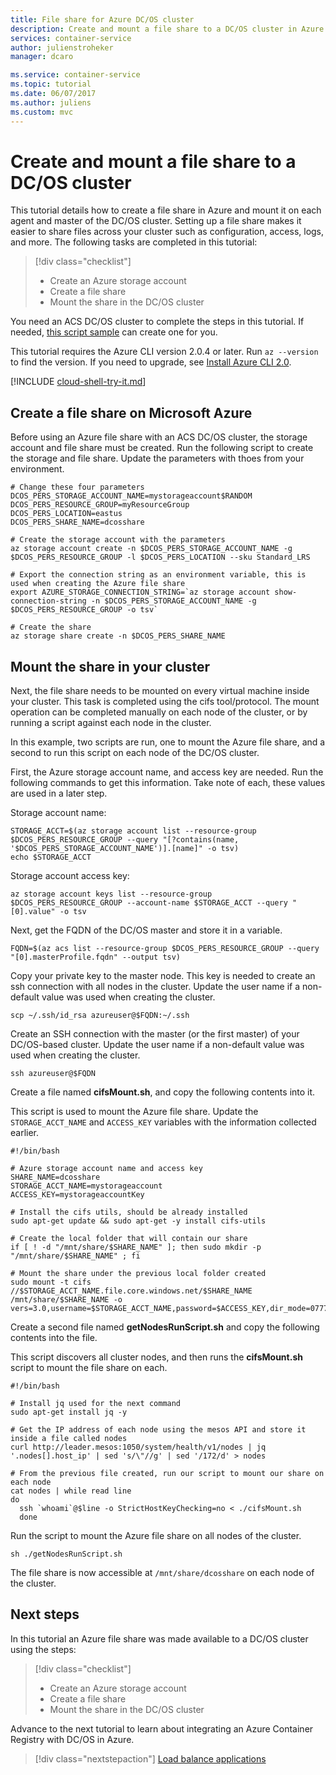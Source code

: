 ```yaml
---
title: File share for Azure DC/OS cluster
description: Create and mount a file share to a DC/OS cluster in Azure Container Service
services: container-service
author: julienstroheker
manager: dcaro

ms.service: container-service
ms.topic: tutorial
ms.date: 06/07/2017
ms.author: juliens
ms.custom: mvc
---
```


# Create and mount a file share to a DC/OS cluster

This tutorial details how to create a file share in Azure and mount it on each agent and master of the DC/OS cluster. Setting up a file share makes it easier to share files across your cluster such as configuration, access, logs, and more. The following tasks are completed in this tutorial:

> [!div class="checklist"]
> * Create an Azure storage account
> * Create a file share
> * Mount the share in the DC/OS cluster

You need an ACS DC/OS cluster to complete the steps in this tutorial. If needed, [this script sample](./../kubernetes/scripts/container-service-cli-deploy-dcos.md) can create one for you.

This tutorial requires the Azure CLI version 2.0.4 or later. Run `az --version` to find the version. If you need to upgrade, see [Install Azure CLI 2.0]( /cli/azure/install-azure-cli). 

[!INCLUDE [cloud-shell-try-it.md](../../../includes/cloud-shell-try-it.md)]

## Create a file share on Microsoft Azure

Before using an Azure file share with an ACS DC/OS cluster, the storage account and file share must be created. Run the following script to create the storage and file share. Update the parameters with thoes from your environment.

```azurecli-interactive
# Change these four parameters
DCOS_PERS_STORAGE_ACCOUNT_NAME=mystorageaccount$RANDOM
DCOS_PERS_RESOURCE_GROUP=myResourceGroup
DCOS_PERS_LOCATION=eastus
DCOS_PERS_SHARE_NAME=dcosshare

# Create the storage account with the parameters
az storage account create -n $DCOS_PERS_STORAGE_ACCOUNT_NAME -g $DCOS_PERS_RESOURCE_GROUP -l $DCOS_PERS_LOCATION --sku Standard_LRS

# Export the connection string as an environment variable, this is used when creating the Azure file share
export AZURE_STORAGE_CONNECTION_STRING=`az storage account show-connection-string -n $DCOS_PERS_STORAGE_ACCOUNT_NAME -g $DCOS_PERS_RESOURCE_GROUP -o tsv`

# Create the share
az storage share create -n $DCOS_PERS_SHARE_NAME
```

## Mount the share in your cluster

Next, the file share needs to be mounted on every virtual machine inside your cluster. This task is completed using the cifs tool/protocol. The mount operation can be completed manually on each node of the cluster, or by running a script against each node in the cluster.

In this example, two scripts are run, one to mount the Azure file share, and a second to run this script on each node of the DC/OS cluster.

First, the Azure storage account name, and access key are needed. Run the following commands to get this information. Take note of each, these values are used in a later step.

Storage account name:

```azurecli-interactive
STORAGE_ACCT=$(az storage account list --resource-group $DCOS_PERS_RESOURCE_GROUP --query "[?contains(name, '$DCOS_PERS_STORAGE_ACCOUNT_NAME')].[name]" -o tsv)
echo $STORAGE_ACCT
```

Storage account access key:

```azurecli-interactive
az storage account keys list --resource-group $DCOS_PERS_RESOURCE_GROUP --account-name $STORAGE_ACCT --query "[0].value" -o tsv
```

Next, get the FQDN of the DC/OS master and store it in a variable.

```azurecli-interactive
FQDN=$(az acs list --resource-group $DCOS_PERS_RESOURCE_GROUP --query "[0].masterProfile.fqdn" --output tsv)
```

Copy your private key to the master node. This key is needed to create an ssh connection with all nodes in the cluster. Update the user name if a non-default value was used when creating the cluster. 

```azurecli-interactive
scp ~/.ssh/id_rsa azureuser@$FQDN:~/.ssh
```

Create an SSH connection with the master (or the first master) of your DC/OS-based cluster. Update the user name if a non-default value was used when creating the cluster.

```azurecli-interactive
ssh azureuser@$FQDN
```

Create a file named **cifsMount.sh**, and copy the following contents into it. 

This script is used to mount the Azure file share. Update the `STORAGE_ACCT_NAME` and `ACCESS_KEY` variables with the information collected earlier.

```azurecli-interactive
#!/bin/bash

# Azure storage account name and access key
SHARE_NAME=dcosshare
STORAGE_ACCT_NAME=mystorageaccount
ACCESS_KEY=mystorageaccountKey

# Install the cifs utils, should be already installed
sudo apt-get update && sudo apt-get -y install cifs-utils

# Create the local folder that will contain our share
if [ ! -d "/mnt/share/$SHARE_NAME" ]; then sudo mkdir -p "/mnt/share/$SHARE_NAME" ; fi

# Mount the share under the previous local folder created
sudo mount -t cifs //$STORAGE_ACCT_NAME.file.core.windows.net/$SHARE_NAME /mnt/share/$SHARE_NAME -o vers=3.0,username=$STORAGE_ACCT_NAME,password=$ACCESS_KEY,dir_mode=0777,file_mode=0777
```
Create a second file named **getNodesRunScript.sh** and copy the following contents into the file. 

This script discovers all cluster nodes, and then runs the **cifsMount.sh** script to mount the file share on each.

```azurecli-interactive
#!/bin/bash

# Install jq used for the next command
sudo apt-get install jq -y

# Get the IP address of each node using the mesos API and store it inside a file called nodes
curl http://leader.mesos:1050/system/health/v1/nodes | jq '.nodes[].host_ip' | sed 's/\"//g' | sed '/172/d' > nodes

# From the previous file created, run our script to mount our share on each node
cat nodes | while read line
do
  ssh `whoami`@$line -o StrictHostKeyChecking=no < ./cifsMount.sh
  done
```

Run the script to mount the Azure file share on all nodes of the cluster.

```azurecli-interactive
sh ./getNodesRunScript.sh
```  

The file share is now accessible at `/mnt/share/dcosshare` on each node of the cluster.

## Next steps

In this tutorial an Azure file share was made available to a DC/OS cluster using the steps:

> [!div class="checklist"]
> * Create an Azure storage account
> * Create a file share
> * Mount the share in the DC/OS cluster

Advance to the next tutorial to learn about integrating an Azure Container Registry with DC/OS in Azure.  

> [!div class="nextstepaction"]
> [Load balance applications](container-service-dcos-acr.md)
